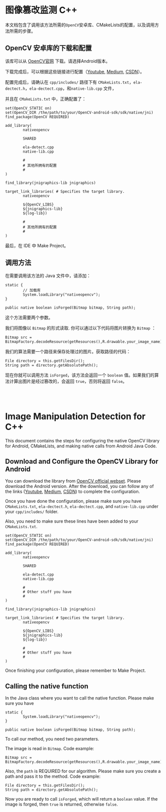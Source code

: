 # 图像篡改监测 C++ 
本文档包含了调用该方法所需的`OpenCV`安卓库、CMakeLists的配置，以及调用方法所需的步骤。

## OpenCV 安卓库的下载和配置
该库可以从 [OpenCV官网](https://opencv.org/releases/) 下载。请选择Android版本。

下载完成后，可以根据这些链接进行配置（[Youtube](https://www.youtube.com/watch?v=Sn3YhfY5jqg&t=2430s), 
[Medium](https://medium.com/android-news/a-beginners-guide-to-setting-up-opencv-android-library-on-android-studio-19794e220f3c),
[CSDN](https://blog.csdn.net/qq_37857689/article/details/126548915?ops_request_misc=%257B%2522request%255Fid%2522%253A%2522169258150516800184146654%2522%252C%2522scm%2522%253A%252220140713.130102334..%2522%257D&request_id=169258150516800184146654&biz_id=0&utm_medium=distribute.pc_search_result.none-task-blog-2~all~baidu_landing_v2~default-1-126548915-null-null.142^v93^chatsearchT3_1&utm_term=opencv%20android%20native&spm=1018.2226.3001.4187)）。

配置完成后，请确认在 `cpp/includes/` 路径下有 `CMakeLists.txt`，`ela-dectect.h`，`ela-dectect.cpp`，和`native-lib.cpp` 文件，

并且在 `CMakeLists.txt` 中，正确配置了：
```
set(OpenCV_STATIC on)
set(OpenCV_DIR /the/path/to/your/OpenCV-android-sdk/sdk/native/jni)
find_package(OpenCV REQUIRED)

add_library(
        nativeopencv

        SHARED

        ela-detect.cpp
        native-lib.cpp

        #
        # 其他所拥有的配置
        #
)

find_library(jnigraphics-lib jnigraphics)

target_link_libraries( # Specifies the target library.
        nativeopencv

        ${OpenCV_LIBS}
        ${jnigraphics-lib}
        ${log-lib})

        #
        # 其他所拥有的配置
        #
)
```
最后，在 IDE 中 Make Project。

## 调用方法
在需要调用该方法的 Java 文件中，请添加：
```
static {
        // 加载库
        System.loadLibrary("nativeopencv");
}

public native boolean isForged(Bitmap bitmap, String path);
```
这个方法需要两个参数。

我们将图像以 `Bitmap` 的形式读取. 你可以通过以下代码将图片转换为 `Bitmap` ：
```
Bitmap src = BitmapFactory.decodeResource(getResources(),R.drawable.your_image_name);
```
我们的算法需要一个路径来保存处理过的图片。获取路径的代码：
```
File directory = this.getFilesDir();
String path = directory.getAbsolutePath();
```
现在你就可以调用方法 `isForged`，该方法会返回一个 `boolean` 值。如果我们的算法计算出图片是经过篡改的，会返回 `true`，否则将返回 `false`。

<br></br>
# Image Manipulation Detection for C++
This document contains the steps for configuring the native OpenCV library for Android, CMakeLists, and making native calls from Android Java Code.

## Download and Configure the OpenCV Library for Android
You can download the library from [OpenCV official webset](https://opencv.org/releases/). Please download the Android version.
After the download, you can follow any of the links ([Youtube](https://www.youtube.com/watch?v=Sn3YhfY5jqg&t=2430s), 
[Medium](https://medium.com/android-news/a-beginners-guide-to-setting-up-opencv-android-library-on-android-studio-19794e220f3c),
[CSDN](https://blog.csdn.net/qq_37857689/article/details/126548915?ops_request_misc=%257B%2522request%255Fid%2522%253A%2522169258150516800184146654%2522%252C%2522scm%2522%253A%252220140713.130102334..%2522%257D&request_id=169258150516800184146654&biz_id=0&utm_medium=distribute.pc_search_result.none-task-blog-2~all~baidu_landing_v2~default-1-126548915-null-null.142^v93^chatsearchT3_1&utm_term=opencv%20android%20native&spm=1018.2226.3001.4187)) 
to complete the configuration.

Once you have done the configuration, please make sure you have `CMakeLists.txt`, `ela-dectect.h`, `ela-dectect.cpp`, and `native-lib.cpp` under your `cpp/includes/` folder.

Also, you need to make sure these lines have been added to your `CMakeLists.txt`.
```
set(OpenCV_STATIC on)
set(OpenCV_DIR /the/path/to/your/OpenCV-android-sdk/sdk/native/jni)
find_package(OpenCV REQUIRED)

add_library(
        nativeopencv

        SHARED

        ela-detect.cpp
        native-lib.cpp

        #
        # Other stuff you have
        #
)

find_library(jnigraphics-lib jnigraphics)

target_link_libraries( # Specifies the target library.
        nativeopencv

        ${OpenCV_LIBS}
        ${jnigraphics-lib}
        ${log-lib})

        #
        # Other stuff you have
        #
)
```

Once finishing your configuration, please remember to Make Project.

## Calling the native function
In the Java class where you want to call the native function. Please make sure you have
```
static {
        System.loadLibrary("nativeopencv");
}

public native boolean isForged(Bitmap bitmap, String path);
```
To call our method, you need two parameters. 

The image is read in `Bitmap`. Code example:
```
Bitmap src = BitmapFactory.decodeResource(getResources(),R.drawable.your_image_name);
```
Also, the `path` is REQUIRED for our algorithm. Please make sure you create a path and pass it to the method. Code example:
```
File directory = this.getFilesDir();
String path = directory.getAbsolutePath();
```
Now you are ready to call `isForged`, which will return a `boolean` value. If the image is forged, then `true` is returned, otherwise `false`.

